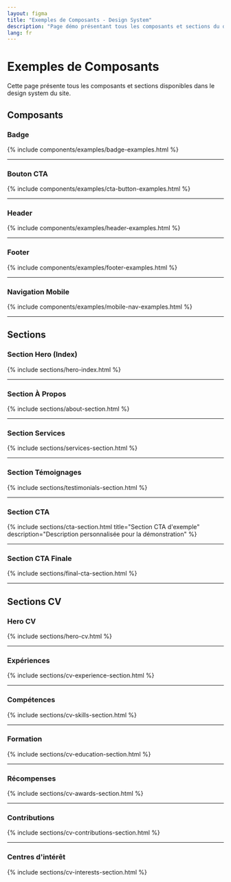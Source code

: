 ```yaml
---
layout: figma
title: "Exemples de Composants - Design System"
description: "Page démo présentant tous les composants et sections du design system du site"
lang: fr
---
```


# Exemples de Composants

Cette page présente tous les composants et sections disponibles dans le design system du site.

## Composants

### Badge

{% include components/examples/badge-examples.html %}

---

### Bouton CTA

{% include components/examples/cta-button-examples.html %}

---

### Header

{% include components/examples/header-examples.html %}

---

### Footer

{% include components/examples/footer-examples.html %}

---

### Navigation Mobile

{% include components/examples/mobile-nav-examples.html %}

---

## Sections

### Section Hero (Index)

{% include sections/hero-index.html %}

---

### Section À Propos

{% include sections/about-section.html %}

---

### Section Services

{% include sections/services-section.html %}

---

### Section Témoignages

{% include sections/testimonials-section.html %}

---

### Section CTA

{% include sections/cta-section.html title="Section CTA d'exemple" description="Description personnalisée pour la démonstration" %}

---

### Section CTA Finale

{% include sections/final-cta-section.html %}

---

## Sections CV

### Hero CV

{% include sections/hero-cv.html %}

---

### Expériences

{% include sections/cv-experience-section.html %}

---

### Compétences

{% include sections/cv-skills-section.html %}

---

### Formation

{% include sections/cv-education-section.html %}

---

### Récompenses

{% include sections/cv-awards-section.html %}

---

### Contributions

{% include sections/cv-contributions-section.html %}

---

### Centres d'intérêt

{% include sections/cv-interests-section.html %}